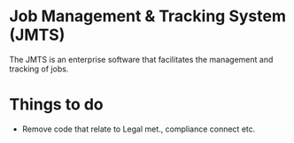 # Job Management & Tracking System (JMTS)
The JMTS is an enterprise software that facilitates the management and tracking of jobs.

# Things to do
- Remove code that relate to Legal met., compliance connect etc.
